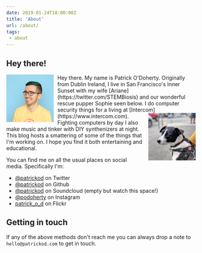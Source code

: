 ```yaml
--- 
date: 2019-01-24T18:00:00Z
title: 'About'
url: /about/
tags:
 - about
---
```


## Hey there!

<img style="float: left; width: 25%; padding-right: 10px;" src="/images/about/me.png" alt="Patrick O'Doherty"/>
Hey there. My name is Patrick O'Doherty. Originally from Dublin Ireland, I live in San Francisco's Inner Sunset with my wife [Ariane](https://twitter.com/STEMBiosis) and our wonderful rescue pupper Sophie seen below. I do computer security things for a living at [Intercom](https://www.intercom.com). <img style="float: right; width: 25%; padding-left: 10px;" src="/images/about/sophie.jpg" alt="Sophie!"/> Fighting computers by day I also make music and tinker with DIY synthenizers at night. This blog hosts a smattering of some of the things that I'm working on. I hope you find it both entertaining and educational. 

You can find me on all the usual places on social media. Specifically I'm: 

  * [@patrickod](https://twitter.com/patrickod) on Twitter
  * [@patrickod](https://github.com/patrickod) on Github
  * [@patrickod](https://soundcloud.com/patrickod) on Soundcloud (empty but watch this space!)
  * [@podoherty](https://instagramu.com/podoherty) on Instagram
  * [patrick_o_d](https://flickr.com/photos/patrick_o_d) on Flickr
  
## Getting in touch

If any of the above methods don't reach me you can always drop a note to `hello@patrickod.com` to get in touch.
